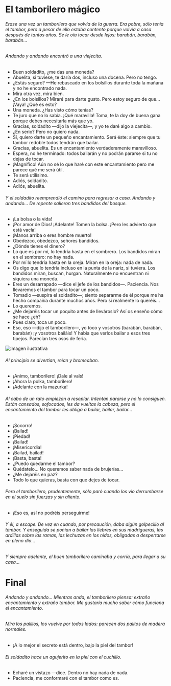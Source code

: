# El tamborilero mágico 
###### Erase una vez un tamborilero que volvía de la guerra. Era pobre, sólo tenía el tambor, pero a pesar de ello estaba contento porque volvía a casa después de tantos años. Se le oía tocar desde lejos: barabán, barabán, barabán... 
###### Andando y andando encontró a una viejecita. 
- Buen soldadito, ¿me das una moneda? 
- Abuelita, si tuviese, te daría dos, incluso una docena. Pero no tengo. 
- ¿Estás seguro? —He rebuscado en los bolsillos durante toda la mañana y no he encontrado nada. 
- Mira otra vez, mira bien. 
- ¿En los bolsillos? Miraré para darte gusto. Pero estoy seguro de que... ¡Vaya! ¿Qué es esto? 
- Una moneda. ¿Has visto cómo tenías? 
- Te juro que no lo sabía. ¡Qué maravilla! Toma, te la doy de buena gana porque debes necesitarla más que yo. 
- Gracias, soldadito —dijo la viejecita—, y yo te daré algo a cambio. 
- ¿En serio? Pero no quiero nada. 
- Sí, quiero darte un pequeño encantamiento. Será éste: siempre que tu tambor redoble todos tendrán que bailar. 
- Gracias, abuelita. Es un encantamiento verdaderamente maravilloso. 
- Espera, no he terminado: todos bailarán y no podrán pararse si tu no dejas de tocar. 
- ¡Magnífico! Aún no sé lo que haré con este encantamiento pero me parece qué me será útil. 
- Te será utilísimo. 
- Adiós, soldadito. 
- Adiós, abuelita. 
###### Y el soldadito reemprendió el camino para regresar a casa. Andando y andando... De repente salieron tres bandidos del bosque. 
- ¡La bolsa o la vida! 
- ¡Por amor de Dios! ¡Adelante! Tomen la bolsa. ¡Pero les advierto que está vacía! 
- ¡Manos arriba o eres hombre muerto! 
- Obedezco, obedezco, señores bandidos. 
- ¿Dónde tienes el dinero? 
- Lo que es por mí, lo tendría hasta en el sombrero. Los bandidos miran en el sombrero: no hay nada. 
- Por mí lo tendría hasta en la oreja. Miran en la oreja: nada de nada. 
- Os digo que lo tendría incluso en la punta de la nariz, si tuviera. Los bandidos miran, buscan, hurgan. Naturalmente no encuentran ni siquiera una moneda. 
- Eres un desarrapado —dice el jefe de los bandidos—. Paciencia. Nos llevaremos el tambor para tocar un poco. 
- Tomadlo —suspira el soldadito—; siento separarme de él porque me ha hecho compañía durante muchos años. Pero si realmente lo queréis... 
- Lo queremos. 
- ¿Me dejaréis tocar un poquito antes de llevároslo? Así os enseño cómo se hace ¿eh? 
- Pues claro, toca un poco. 
- Eso, eso —dijo el tamborilero—, yo toco y vosotros (barabán, barabán, barabán) ¡y vosotros bailáis!
Y había que verlos bailar a esos tres tipejos. Parecían tres osos de feria.



![imagen ilustrativa](https://1.bp.blogspot.com/-S4RsYcQYMls/XX-QxJjhQyI/AAAAAAAAFZk/ps7E_I66MaM_TUb_obUQylyojie7E2-JgCLcBGAsYHQ/s320/El%2Btamborilero%2Bma%25CC%2581gico.png) 


###### Al principio se divertían, reían y bromeaban. 
- ¡Animo, tamborilero! ¡Dale al vals! 
- ¡Ahora la polka, tamborilero! 
- ¡Adelante con la mazurka! 
###### Al cabo de un rato empiezan a resoplar. Intentan pararse y no lo consiguen. Están cansados, sofocados, les da vueltas la cabeza, pero el encantamiento del tambor les obliga a bailar, bailar, bailar... 
- ¡Socorro! 
- ¡Bailad! 
- ¡Piedad! 
- ¡Bailad! 
- ¡Misericordia! 
- ¡Bailad, bailad! 
- ¡Basta, basta! 
- ¿Puedo quedarme el tambor? 
- Quédatelo... No queremos saber nada de brujerías... 
- ¿Me dejaréis en paz? 
- Todo lo que quieras, basta con que dejes de tocar. 
###### Pero el tamborilero, prudentemente, sólo paró cuando los vio derrumbarse en el suelo sin fuerzas y sin aliento. 
- ¡Eso es, así no podréis perseguirme! 
###### Y él, a escape. De vez en cuando, por precaución, daba algún golpecillo al tambor. Y enseguida se ponían a bailar las liebres en sus madrigueras, las ardillas sobre las ramas, las lechuzas en los nidos, obligadas a despertarse en pleno día... 
###### Y  siempre adelante, el buen tamborilero caminaba y corría, para llegar a su casa... 

# Final 

###### Andando y andando... Mientras anda, el tamborilero piensa: extraño encantamiento y extraño tambor. Me gustaría mucho saber cómo funciona el encantamiento. 
###### Mira los palillos, los vuelve por todos lados: parecen dos palitos de madera normales. 
- ¡A lo mejor el secreto está dentro, bajo la piel del tambor! 
###### El soldadito hace un agujerito en la piel con el cuchillo. 
- Echaré un vistazo —dice. Dentro no hay nada de nada. 
- Paciencia, me conformaré con el tambor como es. 
